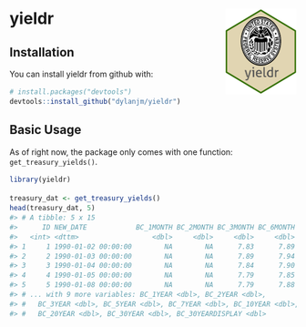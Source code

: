 
<!-- README.md is generated from README.Rmd. Please edit that file -->

# yieldr <img src="man/figures/hex_sticker.png" align="right" height="150" width="125"/>

## Installation

You can install yieldr from github with:

``` r
# install.packages("devtools")
devtools::install_github("dylanjm/yieldr")
```

## Basic Usage

As of right now, the package only comes with one function:
`get_treasury_yields()`.

``` r
library(yieldr)

treasury_dat <- get_treasury_yields()
head(treasury_dat, 5)
#> # A tibble: 5 x 15
#>      ID NEW_DATE            BC_1MONTH BC_2MONTH BC_3MONTH BC_6MONTH
#>   <int> <dttm>                  <dbl>     <dbl>     <dbl>     <dbl>
#> 1     1 1990-01-02 00:00:00        NA        NA      7.83      7.89
#> 2     2 1990-01-03 00:00:00        NA        NA      7.89      7.94
#> 3     3 1990-01-04 00:00:00        NA        NA      7.84      7.90
#> 4     4 1990-01-05 00:00:00        NA        NA      7.79      7.85
#> 5     5 1990-01-08 00:00:00        NA        NA      7.79      7.88
#> # ... with 9 more variables: BC_1YEAR <dbl>, BC_2YEAR <dbl>,
#> #   BC_3YEAR <dbl>, BC_5YEAR <dbl>, BC_7YEAR <dbl>, BC_10YEAR <dbl>,
#> #   BC_20YEAR <dbl>, BC_30YEAR <dbl>, BC_30YEARDISPLAY <dbl>
```
